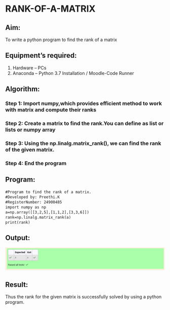 # RANK-OF-A-MATRIX
## Aim:
To write a python program to find the rank of a matrix
## Equipment’s required:
1. 	Hardware – PCs
2. 	Anaconda – Python 3.7 Installation / Moodle-Code Runner
## Algorithm:
### Step 1: Import numpy,which provides efficient method to work with matrix and compute their ranks
### Step 2: Create a matrix to find the rank.You can define as list or lists or numpy array
### Step 3: Using the np.linalg.matrix_rank(), we can find the rank of the given matrix.
### Step 4: End the program
## Program:
``````
#Program to find the rank of a matrix.
#Developed by: Preethi.K
#RegisterNumber: 24900485
import numpy as np
a=np.array([[3,2,5],[1,1,2],[3,3,6]])
rank=np.linalg.matrix_rank(a)
print(rank)
``````
## Output:
![Alt text](<Screenshot 2024-12-08 184512.png>)
## Result:
Thus the rank for the given matrix is successfully solved by  using a python program.

